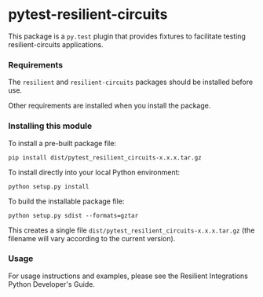# pytest-resilient-circuits

This package is a `py.test` plugin that provides fixtures to facilitate testing resilient-circuits applications.


### Requirements

The `resilient` and `resilient-circuits` packages should be installed before use.

Other requirements are installed when you install the package.


### Installing this module

To install a pre-built package file:

    pip install dist/pytest_resilient_circuits-x.x.x.tar.gz


To install directly into your local Python environment:

    python setup.py install


To build the installable package file:

    python setup.py sdist --formats=gztar

This creates a single file `dist/pytest_resilient_circuits-x.x.x.tar.gz` (the filename will
vary according to the current version).


### Usage

For usage instructions and examples, please see the Resilient Integrations Python Developer's Guide.

